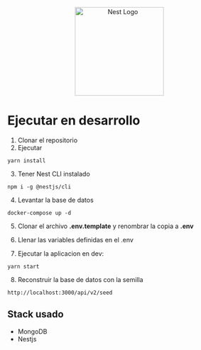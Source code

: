 <p align="center">
  <a href="http://nestjs.com/" target="blank"><img src="https://nestjs.com/img/logo-small.svg" width="200" alt="Nest Logo" /></a>
</p>


# Ejecutar en desarrollo

1. Clonar el repositorio 
2. Ejecutar
```
yarn install

```
3. Tener Nest CLI instalado

```
npm i -g @nestjs/cli

```
4. Levantar la base de datos
```
docker-compose up -d

```
5. Clonar el archivo __.env.template__ y renombrar la copia a __.env__

6. Llenar las variables definidas en el .env

7. Ejecutar la aplicacion en dev:
```
yarn start  
```

8. Reconstruir la base de datos con la semilla 
```
http://localhost:3000/api/v2/seed

```


## Stack usado 
* MongoDB
* Nestjs
